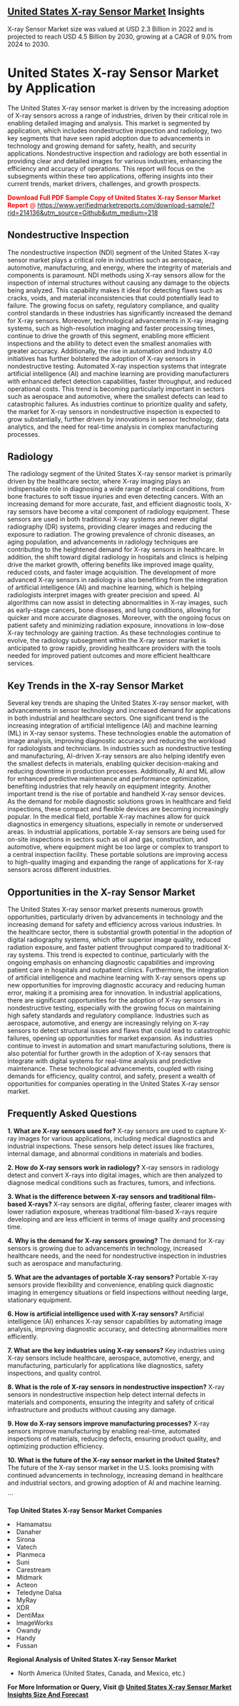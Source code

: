 <h2><a href="https://www.verifiedmarketreports.com/download-sample/?rid=214136&amp;utm_source=Github&amp;utm_medium=218" target="_blank">United States X-ray Sensor Market</a> Insights</h2><p>X-ray Sensor Market size was valued at USD 2.3 Billion in 2022 and is projected to reach USD 4.5 Billion by 2030, growing at a CAGR of 9.0% from 2024 to 2030.</p><p> <h1>United States X-ray Sensor Market by Application</h1> <p>The United States X-ray sensor market is driven by the increasing adoption of X-ray sensors across a range of industries, driven by their critical role in enabling detailed imaging and analysis. This market is segmented by application, which includes nondestructive inspection and radiology, two key segments that have seen rapid adoption due to advancements in technology and growing demand for safety, health, and security applications. Nondestructive inspection and radiology are both essential in providing clear and detailed images for various industries, enhancing the efficiency and accuracy of operations. This report will focus on the subsegments within these two applications, offering insights into their current trends, market drivers, challenges, and growth prospects. <p><span class=""><span style="color: #ff0000;"><strong>Download Full PDF Sample Copy of United States X-ray Sensor Market Report</strong> @ </span><a href="https://www.verifiedmarketreports.com/download-sample/?rid=214136&amp;utm_source=Github&amp;utm_medium=218" target="_blank">https://www.verifiedmarketreports.com/download-sample/?rid=214136&amp;utm_source=Github&amp;utm_medium=218</a></span></p></p> <h2>Nondestructive Inspection</h2> <p>The nondestructive inspection (NDI) segment of the United States X-ray sensor market plays a critical role in industries such as aerospace, automotive, manufacturing, and energy, where the integrity of materials and components is paramount. NDI methods using X-ray sensors allow for the inspection of internal structures without causing any damage to the objects being analyzed. This capability makes it ideal for detecting flaws such as cracks, voids, and material inconsistencies that could potentially lead to failure. The growing focus on safety, regulatory compliance, and quality control standards in these industries has significantly increased the demand for X-ray sensors. Moreover, technological advancements in X-ray imaging systems, such as high-resolution imaging and faster processing times, continue to drive the growth of this segment, enabling more efficient inspections and the ability to detect even the smallest anomalies with greater accuracy. Additionally, the rise in automation and Industry 4.0 initiatives has further bolstered the adoption of X-ray sensors in nondestructive testing. Automated X-ray inspection systems that integrate artificial intelligence (AI) and machine learning are providing manufacturers with enhanced defect detection capabilities, faster throughput, and reduced operational costs. This trend is becoming particularly important in sectors such as aerospace and automotive, where the smallest defects can lead to catastrophic failures. As industries continue to prioritize quality and safety, the market for X-ray sensors in nondestructive inspection is expected to grow substantially, further driven by innovations in sensor technology, data analytics, and the need for real-time analysis in complex manufacturing processes. <h2>Radiology</h2> <p>The radiology segment of the United States X-ray sensor market is primarily driven by the healthcare sector, where X-ray imaging plays an indispensable role in diagnosing a wide range of medical conditions, from bone fractures to soft tissue injuries and even detecting cancers. With an increasing demand for more accurate, fast, and efficient diagnostic tools, X-ray sensors have become a vital component of radiology equipment. These sensors are used in both traditional X-ray systems and newer digital radiography (DR) systems, providing clearer images and reducing the exposure to radiation. The growing prevalence of chronic diseases, an aging population, and advancements in radiology techniques are contributing to the heightened demand for X-ray sensors in healthcare. In addition, the shift toward digital radiology in hospitals and clinics is helping drive the market growth, offering benefits like improved image quality, reduced costs, and faster image acquisition. The development of more advanced X-ray sensors in radiology is also benefiting from the integration of artificial intelligence (AI) and machine learning, which is helping radiologists interpret images with greater precision and speed. AI algorithms can now assist in detecting abnormalities in X-ray images, such as early-stage cancers, bone diseases, and lung conditions, allowing for quicker and more accurate diagnoses. Moreover, with the ongoing focus on patient safety and minimizing radiation exposure, innovations in low-dose X-ray technology are gaining traction. As these technologies continue to evolve, the radiology subsegment within the X-ray sensor market is anticipated to grow rapidly, providing healthcare providers with the tools needed for improved patient outcomes and more efficient healthcare services. <h2>Key Trends in the X-ray Sensor Market</h2> <p>Several key trends are shaping the United States X-ray sensor market, with advancements in sensor technology and increased demand for applications in both industrial and healthcare sectors. One significant trend is the increasing integration of artificial intelligence (AI) and machine learning (ML) in X-ray sensor systems. These technologies enable the automation of image analysis, improving diagnostic accuracy and reducing the workload for radiologists and technicians. In industries such as nondestructive testing and manufacturing, AI-driven X-ray sensors are also helping identify even the smallest defects in materials, enabling quicker decision-making and reducing downtime in production processes. Additionally, AI and ML allow for enhanced predictive maintenance and performance optimization, benefiting industries that rely heavily on equipment integrity. Another important trend is the rise of portable and handheld X-ray sensor devices. As the demand for mobile diagnostic solutions grows in healthcare and field inspections, these compact and flexible devices are becoming increasingly popular. In the medical field, portable X-ray machines allow for quick diagnostics in emergency situations, especially in remote or underserved areas. In industrial applications, portable X-ray sensors are being used for on-site inspections in sectors such as oil and gas, construction, and automotive, where equipment might be too large or complex to transport to a central inspection facility. These portable solutions are improving access to high-quality imaging and expanding the range of applications for X-ray sensors across different industries. <h2>Opportunities in the X-ray Sensor Market</h2> <p>The United States X-ray sensor market presents numerous growth opportunities, particularly driven by advancements in technology and the increasing demand for safety and efficiency across various industries. In the healthcare sector, there is substantial growth potential in the adoption of digital radiography systems, which offer superior image quality, reduced radiation exposure, and faster patient throughput compared to traditional X-ray systems. This trend is expected to continue, particularly with the ongoing emphasis on enhancing diagnostic capabilities and improving patient care in hospitals and outpatient clinics. Furthermore, the integration of artificial intelligence and machine learning with X-ray sensors opens up new opportunities for improving diagnostic accuracy and reducing human error, making it a promising area for innovation. In industrial applications, there are significant opportunities for the adoption of X-ray sensors in nondestructive testing, especially with the growing focus on maintaining high safety standards and regulatory compliance. Industries such as aerospace, automotive, and energy are increasingly relying on X-ray sensors to detect structural issues and flaws that could lead to catastrophic failures, opening up opportunities for market expansion. As industries continue to invest in automation and smart manufacturing solutions, there is also potential for further growth in the adoption of X-ray sensors that integrate with digital systems for real-time analysis and predictive maintenance. These technological advancements, coupled with rising demands for efficiency, quality control, and safety, present a wealth of opportunities for companies operating in the United States X-ray sensor market. <h2>Frequently Asked Questions</h2> <p><strong>1. What are X-ray sensors used for?</strong> X-ray sensors are used to capture X-ray images for various applications, including medical diagnostics and industrial inspections. These sensors help detect issues like fractures, internal damage, and abnormal conditions in materials and bodies.</p> <p><strong>2. How do X-ray sensors work in radiology?</strong> X-ray sensors in radiology detect and convert X-rays into digital images, which are then analyzed to diagnose medical conditions such as fractures, tumors, and infections.</p> <p><strong>3. What is the difference between X-ray sensors and traditional film-based X-rays?</strong> X-ray sensors are digital, offering faster, clearer images with lower radiation exposure, whereas traditional film-based X-rays require developing and are less efficient in terms of image quality and processing time.</p> <p><strong>4. Why is the demand for X-ray sensors growing?</strong> The demand for X-ray sensors is growing due to advancements in technology, increased healthcare needs, and the need for nondestructive inspection in industries such as aerospace and manufacturing.</p> <p><strong>5. What are the advantages of portable X-ray sensors?</strong> Portable X-ray sensors provide flexibility and convenience, enabling quick diagnostic imaging in emergency situations or field inspections without needing large, stationary equipment.</p> <p><strong>6. How is artificial intelligence used with X-ray sensors?</strong> Artificial intelligence (AI) enhances X-ray sensor capabilities by automating image analysis, improving diagnostic accuracy, and detecting abnormalities more efficiently.</p> <p><strong>7. What are the key industries using X-ray sensors?</strong> Key industries using X-ray sensors include healthcare, aerospace, automotive, energy, and manufacturing, particularly for applications like diagnostics, safety inspections, and quality control.</p> <p><strong>8. What is the role of X-ray sensors in nondestructive inspection?</strong> X-ray sensors in nondestructive inspection help detect internal defects in materials and components, ensuring the integrity and safety of critical infrastructure and products without causing any damage.</p> <p><strong>9. How do X-ray sensors improve manufacturing processes?</strong> X-ray sensors improve manufacturing by enabling real-time, automated inspections of materials, reducing defects, ensuring product quality, and optimizing production efficiency.</p> <p><strong>10. What is the future of the X-ray sensor market in the United States?</strong> The future of the X-ray sensor market in the U.S. looks promising with continued advancements in technology, increasing demand in healthcare and industrial sectors, and growing adoption of AI and machine learning.</p> ```</p><p><strong>Top United States X-ray Sensor Market Companies</strong></p><div data-test-id=""><p><li>Hamamatsu</li><li> Danaher</li><li> Sirona</li><li> Vatech</li><li> Planmeca</li><li> Suni</li><li> Carestream</li><li> Midmark</li><li> Acteon</li><li> Teledyne Dalsa</li><li> MyRay</li><li> XDR</li><li> DentiMax</li><li> ImageWorks</li><li> Owandy</li><li> Handy</li><li> Fussan</li></p><div><strong>Regional Analysis of&nbsp;United States X-ray Sensor Market</strong></div><ul><li dir="ltr"><p dir="ltr">North America&nbsp;(United States, Canada, and Mexico, etc.)</p></li></ul><p><strong>For More Information or Query, Visit @&nbsp;</strong><strong><a href="https://www.verifiedmarketreports.com/product/x-ray-sensor-market/?utm_source=Github&amp;utm_medium=218" target="_blank">United States X-ray Sensor Market Insights Size And Forecast</a></strong></p></div>
